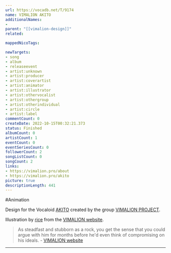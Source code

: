 ```yaml
---
url: https://vocadb.net/T/9174
name: VIMALION AKITO
additionalNames: 
- 
parent: "[[vimalion-design]]"
related:

mappedNicoTags:

newTargets:
- song
- album
- releaseevent
- artist:unknown
- artist:producer
- artist:coverartist
- artist:animator
- artist:illustrator
- artist:othervocalist
- artist:othergroup
- artist:otherindividual
- artist:circle
- artist:label
commentCount: 0
createDate: 2022-10-15T00:32:21.373
status: Finished
albumCount: 0
artistCount: 1
eventCount: 0
eventSeriesCount: 0
followerCount: 2
songListCount: 0
songCount: 2
links: 
- https://vimalion.pro/about
- https://vimalion.pro/akito
picture: true
descriptionLength: 441
---
```


#Animation

Design for the Vocaloid [AKITO](https://vocadb.net/Ar/110054) created by the group [VIMALION PROJECT](https://vocadb.net/Ar/110180).

Illustration by [rice](https://vocadb.net/Ar/69939) from the [VIMALION website](https://vimalion.pro/).

> As steadfast and stubborn as a rock, you get the sense that you could argue with him for months before he'd even think of compromising on his ideals. 
\- [VIMALION website](https://vimalion.pro/akito)

---

